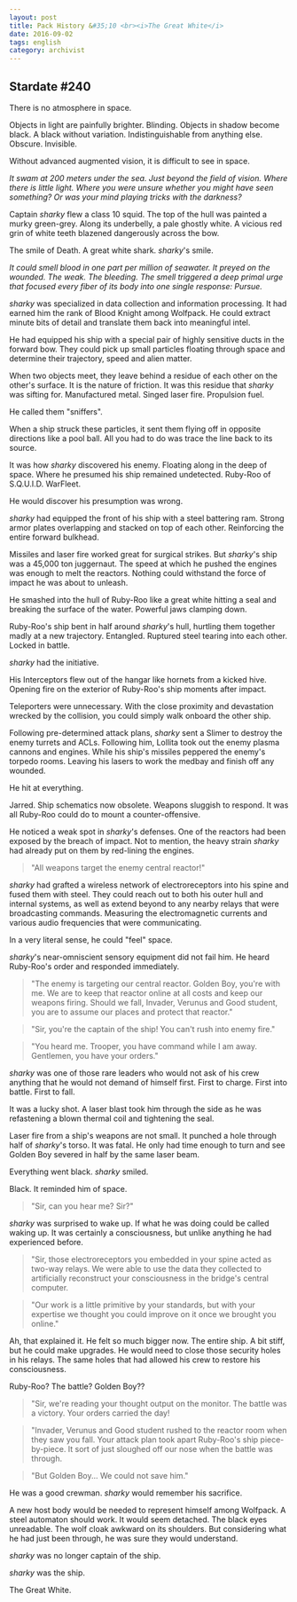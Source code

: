 ```yaml
---
layout: post
title: Pack History &#35;10 <br><i>The Great White</i>
date: 2016-09-02
tags: english
category: archivist
---
```

Stardate #240
-------------
There is no atmosphere in space.

Objects in light are painfully brighter. Blinding. Objects in shadow become black. A black without variation. Indistinguishable from anything else. Obscure. Invisible.

Without advanced augmented vision, it is difficult to see in space.

_It swam at 200 meters under the sea. Just beyond the field of vision. Where there is little light. Where you were unsure whether you might have seen something? Or was your mind playing tricks with the darkness?_


Captain _sharky_ flew a class 10 squid. The top of the hull was painted a murky green-grey. Along its underbelly, a pale ghostly white. A vicious red grin of white teeth blazened dangerously across the bow. 

The smile of Death. A great white shark. _sharky_'s smile.


_It could smell blood in one part per million of seawater. It preyed on the wounded. The weak. The bleeding. The smell triggered a deep primal urge that focused every fiber of its body into one single response: Pursue._


_sharky_ was specialized in data collection and information processing. It had earned him the rank of Blood Knight among Wolfpack. He could extract minute bits of detail and translate them back into meaningful intel. 

He had equipped his ship with a special pair of highly sensitive ducts in the forward bow. They could pick up small particles floating through space and determine their trajectory, speed and alien matter.

When two objects meet, they leave behind a residue of each other on the other's surface. It is the nature of friction. It was this residue that _sharky_ was sifting for. Manufactured metal. Singed laser fire. Propulsion fuel.

He called them "sniffers".

When a ship struck these particles, it sent them flying off in opposite directions like a pool ball. All you had to do was trace the line back to its source. 

It was how _sharky_ discovered his enemy. Floating along in the deep of space. Where he presumed his ship remained undetected. Ruby-Roo of S.Q.U.I.D. WarFleet.

He would discover his presumption was wrong.


_sharky_ had equipped the front of his ship with a steel battering ram. Strong armor plates overlapping and stacked on top of each other. Reinforcing the entire forward bulkhead.

Missiles and laser fire worked great for surgical strikes. But _sharky_'s ship was a 45,000 ton juggernaut. The speed at which he pushed the engines was enough to melt the reactors. Nothing could withstand the force of impact he was about to unleash.

He smashed into the hull of Ruby-Roo like a great white hitting a seal and breaking the surface of the water. Powerful jaws clamping down.

Ruby-Roo's ship bent in half around _sharky_'s hull, hurtling them together madly at a new trajectory. Entangled. Ruptured steel tearing into each other. Locked in battle.

_sharky_ had the initiative.

His Interceptors flew out of the hangar like hornets from a kicked hive. Opening fire on the exterior of Ruby-Roo's ship moments after impact.

Teleporters were unnecessary. With the close proximity and devastation wrecked by the collision, you could simply walk onboard the other ship.

Following pre-determined attack plans, _sharky_ sent a Slimer to destroy the enemy turrets and ACLs. Following him, Lollita took out the enemy plasma cannons and engines. While his ship's missiles peppered the enemy's torpedo rooms. Leaving his lasers to work the medbay and finish off any wounded. 

He hit at everything.


Jarred. Ship schematics now obsolete. Weapons sluggish to respond. It was all Ruby-Roo could do to mount a counter-offensive.

He noticed a weak spot in _sharky_'s defenses. One of the reactors had been exposed by the breach of impact. Not to mention, the heavy strain _sharky_ had already put on them by red-lining the engines.

> "All weapons target the enemy central reactor!"

_sharky_ had grafted a wireless network of electroreceptors into his spine and fused them with steel. They could reach out to both his outer hull and internal systems, as well as extend beyond to any nearby relays that were broadcasting commands. Measuring the electromagnetic currents and various audio frequencies that were communicating.

In a very literal sense, he could "feel" space.

_sharky_'s near-omniscient sensory equipment did not fail him. He heard Ruby-Roo's order and responded immediately.

> "The enemy is targeting our central reactor. Golden Boy, you're with me. We are to keep that reactor online at all costs and keep our weapons firing. Should we fall, Invader, Verunus and Good student, you are to assume our places and protect that reactor."

> "Sir, you're the captain of the ship! You can't rush into enemy fire."

> "You heard me. Trooper, you have command while I am away. Gentlemen, you have your orders."

_sharky_ was one of those rare leaders who would not ask of his crew anything that he would not demand of himself first. First to charge. First into battle. First to fall.


It was a lucky shot. A laser blast took him through the side as he was refastening a blown thermal coil and tightening the seal. 

Laser fire from a ship's weapons are not small. It punched a hole through half of _sharky_'s torso. It was fatal. He only had time enough to turn and see Golden Boy severed in half by the same laser beam.

Everything went black. _sharky_ smiled. 

Black. It reminded him of space.


> "Sir, can you hear me? Sir?"

_sharky_ was surprised to wake up. If what he was doing could be called waking up. It was certainly a consciousness, but unlike anything he had experienced before.

> "Sir, those electroreceptors you embedded in your spine acted as two-way relays. We were able to use the data they collected to artificially reconstruct your consciousness in the bridge's central computer. 

> "Our work is a little primitive by your standards, but with your expertise we thought you could improve on it once we brought you online."

Ah, that explained it. He felt so much bigger now. The entire ship. A bit stiff, but he could make upgrades. He would need to close those security holes in his relays. The same holes that had allowed his crew to restore his consciousness.

Ruby-Roo? The battle? Golden Boy??

> "Sir, we're reading your thought output on the monitor. The battle was a victory. Your orders carried the day! 

> "Invader, Verunus and Good student rushed to the reactor room when they saw you fall. Your attack plan took apart Ruby-Roo's ship piece-by-piece. It sort of just sloughed off our nose when the battle was through.

> "But Golden Boy... We could not save him."

He was a good crewman. _sharky_ would remember his sacrifice.


A new host body would be needed to represent himself among Wolfpack. A steel automaton should work. It would seem detached. The black eyes unreadable. The wolf cloak awkward on its shoulders. But considering what he had just been through, he was sure they would understand.

_sharky_ was no longer captain of the ship. 

_sharky_ was the ship. 

The Great White.